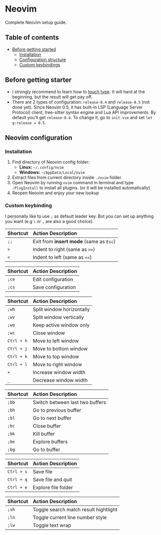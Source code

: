 # Neovim

Complete Neovim setup guide.

## Table of contents

- [Before getting started](#before-getting-started)
  - [Installation](#installation)
  - [Configuration structure]()
  - [Custom keybindings](#custom-keybindings)

## Before getting starter

- I strongly recommend to learn how to [touch type][touch-type]. It will hard at the beginning, but the result will get pay off.
- There are 2 types of configuration: `release-0.4` and `release-0.5` (not done yet). Since Neovim 0.5, it has built-in LSP (Language Server Protocol) client, tree-sitter syntax engine and Lua API improvements. By default you'll get `release-0.4`. To change it, go to `init.vim` and set `let g:release = 0.5`.

## Neovim configuration

### Installation

1. Find directory of Neovim config folder:
   - **Linux:** `~/.config/nvim`
   - **Windows:** `~/AppData/Local/nvim`
1. Extract files from current directory inside `./nvim` folder.
1. Open Neovim by running `nvim` command in terminal and type `:PlugInstall` to install all plugins. (or it will be installed automatically)
1. Reopen Neovim and enjoy your new lookup

### Custom keybinding

I personally like to use `;` as default leader key. But you can set up anything you want (e.g `\` or `,` are also a good choice).

| Shortcut | Action Description                        |
| :------- | :---------------------------------------- |
| `;;`     | Exit from **insert mode** (same as `Esc`) |
| `>`      | Indent to right (same as `>>`)            |
| `<`      | Indent to left (same as `<<`)             |

| Shortcut | Action Description |
| :------- | :----------------- |
| `;ce`    | Edit configuration |
| `;cs`    | Save configuration |

| Shortcut   | Action Description        |
| :--------- | :------------------------ |
| `;wh`      | Split window horizontally |
| `;wv`      | Split window vertically   |
| `;wo`      | Keep active window only   |
| `;wc`      | Close window              |
| `Ctrl + h` | Move to left window       |
| `Ctrl + j` | Move to bottom window     |
| `Ctrl + k` | Move to top window        |
| `Ctrl + l` | Move to right window      |
| `+`        | Increase window width     |
| `_`        | Decrease window width     |

| Shortcut | Action Description              |
| :------- | :------------------------------ |
| `;bb`    | Switch between last two buffers |
| `;bh`    | Go to previous buffer           |
| `;bl`    | Go to next buffer               |
| `;bc`    | Close buffer                    |
| `;bk`    | Kill buffer                     |
| `;be`    | Explore buffers                 |
| `;bg`    | Go to buffer                    |

| Shortcut   | Action Description  |
| :--------- | :------------------ |
| `Ctrl + s` | Save file           |
| `Ctrl + q` | Save file and quit  |
| `Ctrl + e` | Explore file folder |

| Shortcut | Action Description                    |
| :------- | :------------------------------------ |
| `;sh`    | Toggle search match result hightlight |
| `;ln`    | Toggle current line number style      |
| `;lw`    | Toggle text wrap                      |

<!-- Links -->

[touch-type]: https://www.typingstudy.com

<!-- Links -->
